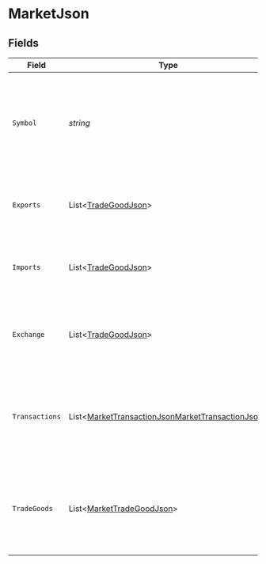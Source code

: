 # MarketJson


## Fields

| Field                                                                                                                     | Type                                                                                                                      | Required                                                                                                                  | Description                                                                                                               |
| ------------------------------------------------------------------------------------------------------------------------- | ------------------------------------------------------------------------------------------------------------------------- | ------------------------------------------------------------------------------------------------------------------------- | ------------------------------------------------------------------------------------------------------------------------- |
| `Symbol`                                                                                                                  | *string*                                                                                                                  | :heavy_check_mark:                                                                                                        | The symbol of the market. The symbol is the same as the waypoint where the market is located.                             |
| `Exports`                                                                                                                 | List<[TradeGoodJson](../../Models/Components/TradeGoodJson.md)>                                                           | :heavy_check_mark:                                                                                                        | The list of goods that are exported from this market.                                                                     |
| `Imports`                                                                                                                 | List<[TradeGoodJson](../../Models/Components/TradeGoodJson.md)>                                                           | :heavy_check_mark:                                                                                                        | The list of goods that are sought as imports in this market.                                                              |
| `Exchange`                                                                                                                | List<[TradeGoodJson](../../Models/Components/TradeGoodJson.md)>                                                           | :heavy_check_mark:                                                                                                        | The list of goods that are bought and sold between agents at this market.                                                 |
| `Transactions`                                                                                                            | List<[MarketTransactionJsonMarketTransactionJson](../../Models/Components/MarketTransactionJsonMarketTransactionJson.md)> | :heavy_minus_sign:                                                                                                        | The list of recent transactions at this market. Visible only when a ship is present at the market.                        |
| `TradeGoods`                                                                                                              | List<[MarketTradeGoodJson](../../Models/Components/MarketTradeGoodJson.md)>                                               | :heavy_minus_sign:                                                                                                        | The list of goods that are traded at this market. Visible only when a ship is present at the market.                      |